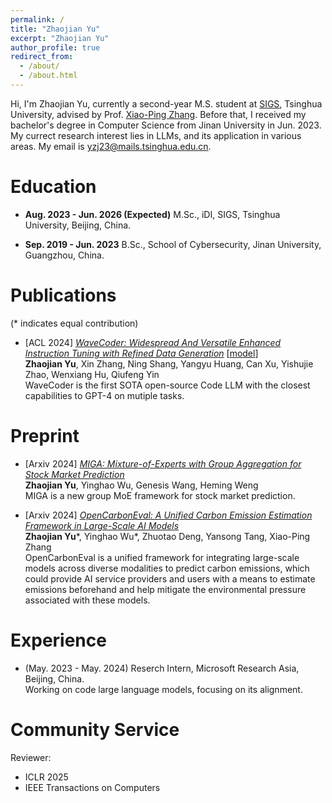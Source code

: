 ```yaml
---
permalink: /
title: "Zhaojian Yu"
excerpt: "Zhaojian Yu"
author_profile: true
redirect_from: 
  - /about/
  - /about.html
---
```


Hi, I'm Zhaojian Yu, currently a second-year M.S. student at [SIGS](https://www.sigs.tsinghua.edu.cn/en/), Tsinghua University, advised by Prof. [Xiao-Ping Zhang](https://www.tbsi.edu.cn/zxp_en/main.htm). Before that, I received my bachelor's degree in Computer Science from Jinan University in Jun. 2023. My currect research interest lies in LLMs, and its application in various areas. My email is yzj23@mails.tsinghua.edu.cn.


Education
======

- **Aug. 2023 - Jun. 2026 (Expected)** M.Sc., iDI, SIGS, Tsinghua University, Beijing, China.

- **Sep. 2019 - Jun. 2023** B.Sc., School of Cybersecurity, Jinan University, Guangzhou, China.


Publications
======
(\* indicates equal contribution)

- [ACL 2024] [*WaveCoder: Widespread And Versatile Enhanced Instruction Tuning with Refined Data Generation*](https://arxiv.org/abs/2312.14187) [[model](https://huggingface.co/microsoft/wavecoder-ultra-6.7b)]
<br> **Zhaojian Yu**, Xin Zhang, Ning Shang, Yangyu Huang, Can Xu, Yishujie Zhao, Wenxiang Hu, Qiufeng Yin
<br> WaveCoder is the first SOTA open-source Code LLM with the closest capabilities to GPT-4 on mutiple tasks.

Preprint
======

- [Arxiv 2024] [*MIGA: Mixture-of-Experts with Group Aggregation for Stock Market Prediction*](https://arxiv.org/abs/2410.02241) 
<br> **Zhaojian Yu**, Yinghao Wu, Genesis Wang, Heming Weng
<br> MIGA is a new group MoE framework for stock market prediction.

- [Arxiv 2024] [*OpenCarbonEval: A Unified Carbon Emission Estimation Framework in Large-Scale AI Models*](https://arxiv.org/abs/2405.12843) 
<br> **Zhaojian Yu**\*, Yinghao Wu\*, Zhuotao Deng, Yansong Tang, Xiao-Ping Zhang
<br> OpenCarbonEval is a unified framework for integrating large-scale models across diverse modalities to predict carbon emissions, which could provide AI service providers and users with a means to estimate emissions beforehand and help mitigate the environmental pressure associated with these models.


Experience
======
- (May. 2023 - May. 2024) Reserch Intern, Microsoft Research Asia, Beijing, China.
<br> Working on code large language models, focusing on its alignment.

Community Service
======
Reviewer:
- ICLR 2025
- IEEE Transactions on Computers
